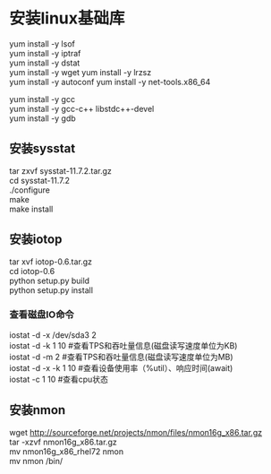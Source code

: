 # 安装linux基础库
yum install -y lsof  
yum install -y iptraf  
yum install -y dstat  
yum install -y wget
yum install -y lrzsz  
yum install -y autoconf
yum install -y net-tools.x86_64

yum install -y gcc  
yum install -y gcc-c++ libstdc++-devel  
yum install -y gdb  

## 安装sysstat
tar zxvf sysstat-11.7.2.tar.gz  
cd sysstat-11.7.2  
./configure  
make  
make install  

## 安装iotop
tar xvf iotop-0.6.tar.gz  
cd iotop-0.6  
python setup.py build  
python setup.py install  

### 查看磁盘IO命令
iostat -d -x /dev/sda3 2  
iostat -d -k 1 10         #查看TPS和吞吐量信息(磁盘读写速度单位为KB)  
iostat -d -m 2            #查看TPS和吞吐量信息(磁盘读写速度单位为MB)  
iostat -d -x -k 1 10      #查看设备使用率（%util）、响应时间(await)  
iostat -c 1 10            #查看cpu状态  


## 安装nmon
wget http://sourceforge.net/projects/nmon/files/nmon16g_x86.tar.gz  
tar -xzvf nmon16g_x86.tar.gz  
mv nmon16g_x86_rhel72 nmon  
mv nmon /bin/  
